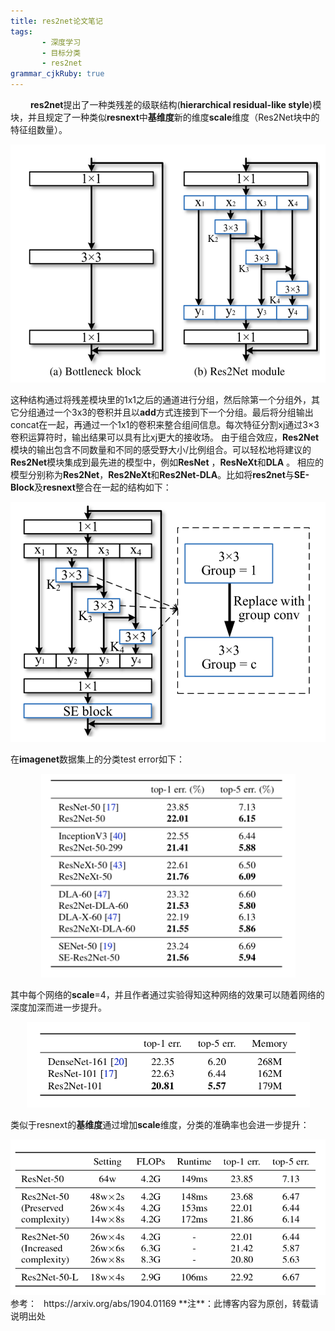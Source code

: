 ```yaml
---
title: res2net论文笔记
tags: 
       - 深度学习
       - 目标分类
       - res2net
grammar_cjkRuby: true
---
```



&ensp;&ensp;&ensp;&ensp; **res2net**提出了一种类残差的级联结构(**hierarchical residual-like style**)模块，并且规定了一种类似**resnext**中**基维度**新的维度**scale**维度（Res2Net块中的特征组数量）。
<!--more-->
<div align=center><img src="./images/res2net_1.png" width = "512" height = "381" align=center/></div>

这种结构通过将残差模块里的1x1之后的通道进行分组，然后除第一个分组外，其它分组通过一个3x3的卷积并且以**add**方式连接到下一个分组。最后将分组输出concat在一起，再通过一个1x1的卷积来整合组间信息。每次特征分割xj通过3×3卷积运算符时，输出结果可以具有比xj更大的接收场。 由于组合效应，**Res2Net**模块的输出包含不同数量和不同的感受野大小/比例组合。可以轻松地将建议的**Res2Net**模块集成到最先进的模型中，例如**ResNet** ，**ResNeXt**和**DLA** 。 相应的模型分别称为**Res2Net**，**Res2NeXt**和**Res2Net-DLA**。比如将**res2net**与**SE-Block**及**resnext**整合在一起的结构如下：

<div align=center><img src="./images/res2net_2.png" width = "510" height = "384" align=center/></div>

在**imagenet**数据集上的分类test error如下：

<div align=center><img src="./images/res2net_3.png" width = "407" height = "326" align=center/></div>

其中每个网络的**scale**=4，并且作者通过实验得知这种网络的效果可以随着网络的深度加深而进一步提升。

<div align=center><img src="./images/res2net_4.png" width = "453" height = "137" align=center/></div>

类似于resnext的**基维度**通过增加**scale**维度，分类的准确率也会进一步提升：

<div align=center><img src="./images/res2net_5.png" width = "540" height = "249" align=center/></div>
参考：
  &ensp;https://arxiv.org/abs/1904.01169
 **注**：此博客内容为原创，转载请说明出处
